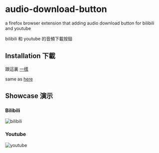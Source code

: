 # audio-download-button
a firefox browser extension that adding audio download button for bilibili and youtube

bilibili 和 youtube 的音頻下載按鈕


## Installation 下載

跟這裏 [一樣](https://github.com/eric2788/Bilibili-Vup-Stream-Details#installation)

same as [here](https://github.com/eric2788/Bilibili-Vup-Stream-Details#installation)

## Showcase 演示

### Bilibili

![bilibili](https://cdn.discordapp.com/attachments/415882741092057088/774593023325634570/ezgif.com-resize.gif)

### Youtube

![youtube](https://i.gyazo.com/d7b0eecb78b1a44ce9f396d542fea1a0.gif)

